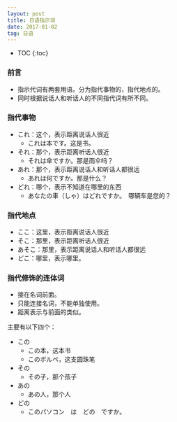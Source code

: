 ```yaml
---
layout: post
title: 日语指示词
date: 2017-01-02
tag: 日语
---
```


* TOC 
{:toc}


### 前言

- 指示代词有两套用语。分为指代事物的，指代地点的。
- 同时根据说话人和听话人的不同指代词有所不同。

### 指代事物 

- これ：这个，表示距离说话人很近
	- これは本です。这是书。
- それ：那个，表示距离听话人很近
	- それは傘ですか。那是雨伞吗？
- あれ：那个，表示距离说话人和听话人都很远
	- あれは何ですか。那是什么？
- どれ：哪个，表示不知道在哪里的东西
	- あなたの車（しゃ）はどれですか。　哪辆车是您的？


### 指代地点

- ここ：这里，表示距离说话人很近
- そこ：那里，表示距离听话人很近
- あそこ：那里，表示距离说话人和听话人都很远
- どこ：哪里，表示哪里。


### 指代修饰的连体词

- 接在名词前面。
- 只能连接名词，不能单独使用。
- 距离表示与前面的类似。

主要有以下四个：

- この
	- この本，这本书
	- このボルペ，这支圆珠笔
- その
	- その子，那个孩子
- あの
	- あの人，那个人
- どの
	- このパソコン　は　どの　ですか。